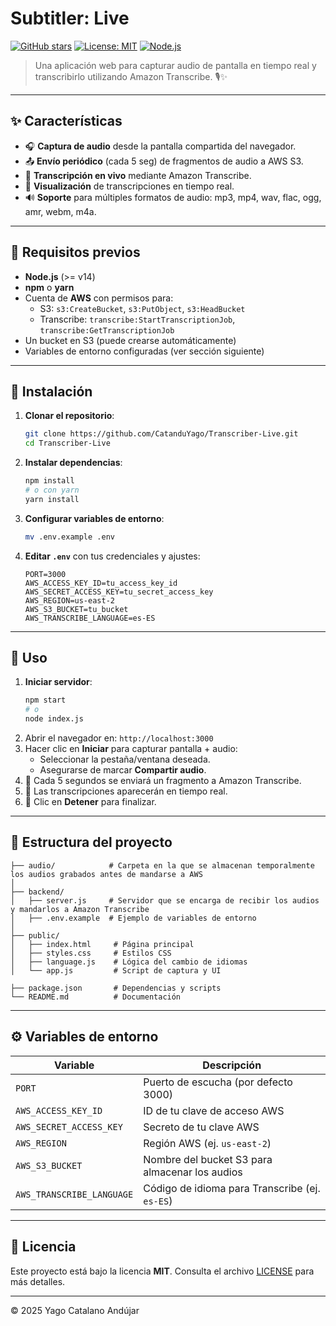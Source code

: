 # Subtitler: Live

[![GitHub stars](https://img.shields.io/github/stars/CatanduYago/Transcriber-Live?style=social)](https://github.com/CatanduYago/Transcriber-Live) [![License: MIT](https://img.shields.io/badge/License-MIT-green)](./LICENSE) [![Node.js](https://img.shields.io/badge/Node.js-%3E%3D14-blue)](https://nodejs.org/)

> Una aplicación web para capturar audio de pantalla en tiempo real y transcribirlo utilizando Amazon Transcribe. 🎙️✨

---

## ✨ Características

- 🎧 **Captura de audio** desde la pantalla compartida del navegador.
- 📤 **Envío periódico** (cada 5 seg) de fragmentos de audio a AWS S3.
- 📝 **Transcripción en vivo** mediante Amazon Transcribe.
- 🔄 **Visualización** de transcripciones en tiempo real.
- 🔊 **Soporte** para múltiples formatos de audio: mp3, mp4, wav, flac, ogg, amr, webm, m4a.

---

## 🔧 Requisitos previos

- **Node.js** (>= v14)
- **npm** o **yarn**
- Cuenta de **AWS** con permisos para:
  - S3: `s3:CreateBucket`, `s3:PutObject`, `s3:HeadBucket`
  - Transcribe: `transcribe:StartTranscriptionJob`, `transcribe:GetTranscriptionJob`
- Un bucket en S3 (puede crearse automáticamente)
- Variables de entorno configuradas (ver sección siguiente)

---

## 🚀 Instalación

1. **Clonar el repositorio**:
   ```bash
   git clone https://github.com/CatanduYago/Transcriber-Live.git
   cd Transcriber-Live
   ```
2. **Instalar dependencias**:
   ```bash
   npm install
   # o con yarn
   yarn install
   ```
3. **Configurar variables de entorno**:
   ```bash
   mv .env.example .env
   ```
4. **Editar `.env`** con tus credenciales y ajustes:
   ```dotenv
   PORT=3000
   AWS_ACCESS_KEY_ID=tu_access_key_id
   AWS_SECRET_ACCESS_KEY=tu_secret_access_key
   AWS_REGION=us-east-2
   AWS_S3_BUCKET=tu_bucket
   AWS_TRANSCRIBE_LANGUAGE=es-ES
   ```

---

## 🚀 Uso

1. **Iniciar servidor**:
   ```bash
   npm start
   # o
   node index.js
   ```
2. Abrir el navegador en: `http://localhost:3000`
3. Hacer clic en **Iniciar** para capturar pantalla + audio:
   - Seleccionar la pestaña/ventana deseada.
   - Asegurarse de marcar **Compartir audio**.
4. 🎤 Cada 5 segundos se enviará un fragmento a Amazon Transcribe.
5. 📜 Las transcripciones aparecerán en tiempo real.
6. 🛑 Clic en **Detener** para finalizar.

---

## 📁 Estructura del proyecto

```
├── audio/            # Carpeta en la que se almacenan temporalmente los audios grabados antes de mandarse a AWS
│
├── backend/
│   ├── server.js     # Servidor que se encarga de recibir los audios y mandarlos a Amazon Transcribe
│   ├── .env.example  # Ejemplo de variables de entorno
│
├── public/
│   ├── index.html     # Página principal
│   ├── styles.css     # Estilos CSS
│   ├── language.js    # Lógica del cambio de idiomas
│   └── app.js         # Script de captura y UI

├── package.json       # Dependencias y scripts
└── README.md          # Documentación
```

---

## ⚙️ Variables de entorno

| Variable                  | Descripción                                             |
| ------------------------- | ------------------------------------------------------- |
| `PORT`                    | Puerto de escucha (por defecto 3000)                    |
| `AWS_ACCESS_KEY_ID`       | ID de tu clave de acceso AWS                            |
| `AWS_SECRET_ACCESS_KEY`   | Secreto de tu clave AWS                                 |
| `AWS_REGION`              | Región AWS (ej. `us-east-2`)                            |
| `AWS_S3_BUCKET`           | Nombre del bucket S3 para almacenar los audios          |
| `AWS_TRANSCRIBE_LANGUAGE` | Código de idioma para Transcribe (ej. `es-ES`)          |

---

## 📄 Licencia

Este proyecto está bajo la licencia **MIT**. Consulta el archivo [LICENSE](./LICENSE) para más detalles.

---

© 2025 Yago Catalano Andújar


